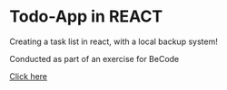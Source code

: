 # Todo-App in REACT

Creating a task list in react, with a local backup system!

Conducted as part of an exercise for BeCode

[Click here](https://todo-app-react-brown-sigma.vercel.app/)
